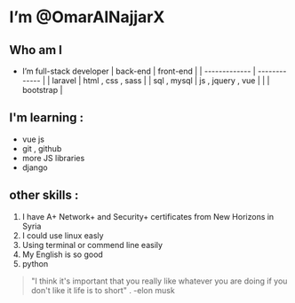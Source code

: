 # I’m @OmarAlNajjarX

## Who am I
- I’m full-stack developer 
	| back-end  		| front-end				  |
	| ------------- | -------------			|
	| laravel				| html , css , sass |
	|  sql , mysql  				| js , jquery , vue |
	|   				 		| bootstrap					|

## I'm learning :
- 	vue js 
- 	git , github
- 	more JS libraries
- 	django

## other skills :
1. I have A+ Network+ and Security+ certificates from New Horizons in Syria 
2. I could use linux easly 
3. Using terminal or commend line easily 
4. My English is so good
5. python

> "I think it's important that you really like whatever you are doing if you don't like it life is to short" . -elon musk
